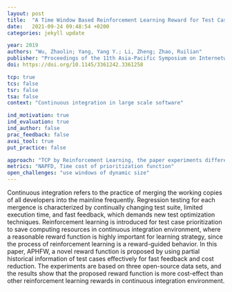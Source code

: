 ```yaml
---
layout: post
title:  "A Time Window Based Reinforcement Learning Reward for Test Case Prioritization in Continuous Integration"
date:   2021-09-24 09:48:54 +0200
categories: jekyll update

year: 2019
authors: "Wu, Zhaolin; Yang, Yang Y.; Li, Zheng; Zhao, Ruilian"
publisher: "Proceedings of the 11th Asia-Pacific Symposium on Internetware"
doi: https://doi.org/10.1145/3361242.3361258

tcp: true
tcs: false
tsr: false
tsa: false
context: "Continuous integration in large scale software"

ind_motivation: true
ind_evaluation: true
ind_author: false
prac_feedback: false
avai_tool: true
put_practice: false

approach: "TCP by Reinforcement Learning, the paper experiments different windows on which the reward is calculated, in cmparison with Speiker (only recent observation) and He (full history)"
metrics: "NAPFD, Time cost of prioritization function"
open_challenges: "use windows of dynamic size"
---
```


Continuous integration refers to the practice of merging the working copies of all developers into the mainline frequently. Regression testing for each mergence is characterized by continually changing test suite, limited execution time, and fast feedback, which demands new test optimization techniques. Reinforcement learning is introduced for test case prioritization to save computing resources in continuous integration environment, where a reasonable reward function is highly important for learning strategy, since the process of reinforcement learning is a reward-guided behavior. In this paper, APHFW, a novel reward function is proposed by using partial historical information of test cases effectively for fast feedback and cost reduction. The experiments are based on three open-source data sets, and the results show that the proposed reward function is more cost-effect than other reinforcement learning rewards in continuous integration environment.